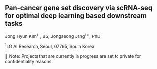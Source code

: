 ## Pan-cancer gene set discovery via scRNA-seq for optimal deep learning based downstream tasks

Jong Hyun Kim<sup>1+</sup>, BS;
Jongseong Jang<sup>1∗</sup>, PhD

<sup>1</sup>LG AI Research, Seoul, 07795, South Korea

  
🔐 Note: Projects that are currently in progress are set to private for confidentiality reasons.
